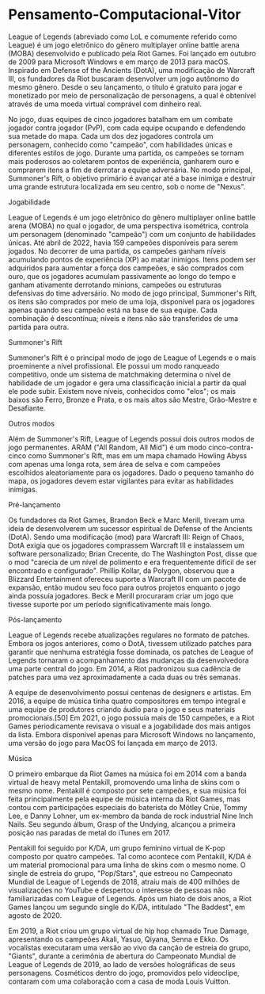 # Pensamento-Computacional-Vitor
<!DOCTYPE html>
<html lang="pt-br">
<head>
    <meta charset="UTF-8">
    <meta http-equiv="X-UA-Compatible" content="IE=edge">
    <meta name="viewport" content="width=device-width, initial-scale=1.0">
    <title>League of Legends</title>
</head>
<body>
 League of Legends (abreviado como LoL e comumente referido como League) é um jogo eletrônico do gênero multiplayer online battle arena (MOBA) desenvolvido e publicado pela Riot Games. Foi lançado em outubro de 2009 para Microsoft Windows e em março de 2013 para macOS. Inspirado em Defense of the Ancients (DotA), uma modificação de Warcraft III, os fundadores da Riot buscaram desenvolver um jogo autônomo do mesmo gênero. Desde o seu lançamento, o título é gratuito para jogar e monetizado por meio de personalização de personagens, a qual é obtenível através de uma moeda virtual comprável com dinheiro real.
 
 No jogo, duas equipes de cinco jogadores batalham em um combate jogador contra jogador (PvP), com cada equipe ocupando e defendendo sua metade do mapa. Cada um dos dez jogadores controla um personagem, conhecido como "campeão", com habilidades únicas e diferentes estilos de jogo. Durante uma partida, os campeões se tornam mais poderosos ao coletarem pontos de experiência, ganharem ouro e comprarem itens a fim de derrotar a equipe adversária. No modo principal, Summoner's Rift, o objetivo primário é avançar até a base inimiga e destruir uma grande estrutura localizada em seu centro, sob o nome de "Nexus".
 
  Jogabilidade
  
  League of Legends é um jogo eletrônico do gênero multiplayer online battle arena (MOBA) no qual o jogador, de uma perspectiva isométrica, controla um personagem (denominado "campeão") com um conjunto de habilidades únicas. Até abril de 2022, havia 159 campeões disponíveis para serem jogados. No decorrer de uma partida, os campeões ganham níveis acumulando pontos de experiência (XP) ao matar inimigos. Itens podem ser adquiridos para aumentar a força dos campeões, e são comprados com ouro, que os jogadores acumulam passivamente ao longo do tempo e ganham ativamente derrotando minions, campeões ou estruturas defensivas do time adversário. No modo de jogo principal, Summoner's Rift, os itens são comprados por meio de uma loja, disponível para os jogadores apenas quando seu campeão está na base de sua equipe. Cada combinação é descontínua; níveis e itens não são transferidos de uma partida para outra.
  
  Summoner's Rift
  
  Summoner's Rift é o principal modo de jogo de League of Legends e o mais proeminente a nível profissional. Ele possui um modo ranqueado competitivo, onde um sistema de matchmaking determina o nível de habilidade de um jogador e gera uma classificação inicial a partir da qual ele pode subir. Existem nove níveis, conhecidos como "elos"; os mais baixos são Ferro, Bronze e Prata, e os mais altos são Mestre, Grão-Mestre e Desafiante.
  
   Outros modos
 
Além de Summoner's Rift, League of Legends possui dois outros modos de jogo permanentes. ARAM ("All Random, All Mid") é um modo cinco-contra-cinco como Summoner's Rift, mas em um mapa chamado Howling Abyss com apenas uma longa rota, sem área de selva e com campeões escolhidos aleatoriamente para os jogadores. Dado o pequeno tamanho do mapa, os jogadores devem estar vigilantes para evitar as habilidades inimigas.

   Pré-lançamento
   
   Os fundadores da Riot Games, Brandon Beck e Marc Merill, tiveram uma ideia de desenvolverem um sucessor espiritual de Defense of the Ancients (DotA). Sendo uma modificação (mod) para Warcraft III: Reign of Chaos, DotA exigia que os jogadores comprassem Warcraft III e instalassem um software personalizado; Brian Crecente, do The Washington Post, disse que o mod "carecia de um nível de polimento e era frequentemente difícil de ser encontrado e configurado". Phillip Kollar, da Polygon, observou que a Blizzard Entertainment ofereceu suporte a Warcraft III com um pacote de expansão, então mudou seu foco para outros projetos enquanto o jogo ainda possuía jogadores. Beck e Merill procuraram criar um jogo que tivesse suporte por um período significativamente mais longo.

Pós-lançamento

League of Legends recebe atualizações regulares no formato de patches. Embora os jogos anteriores, como o DotA, tivessem utilizado patches para garantir que nenhuma estratégia fosse dominada, os patches de League of Legends tornaram o acompanhamento das mudanças da desenvolvedora uma parte central do jogo. Em 2014, a Riot padronizou sua cadência de patches para uma vez aproximadamente a cada duas ou três semanas.

A equipe de desenvolvimento possui centenas de designers e artistas. Em 2016, a equipe de música tinha quatro compositores em tempo integral e uma equipe de produtores criando áudio para o jogo e seus materiais promocionais.[50] Em 2021, o jogo possuía mais de 150 campeões, e a Riot Games periodicamente revisava o visual e a jogabilidade dos mais antigos da lista. Embora disponível apenas para Microsoft Windows no lançamento, uma versão do jogo para MacOS foi lançada em março de 2013.

Música

O primeiro embarque da Riot Games na música foi em 2014 com a banda virtual de heavy metal Pentakill, promovendo uma linha de skins com o mesmo nome. Pentakill é composto por sete campeões, e sua música foi feita principalmente pela equipe de música interna da Riot Games, mas contou com participações especiais do baterista do Mötley Crüe, Tommy Lee, e Danny Lohner, um ex-membro da banda de rock industrial Nine Inch Nails. Seu segundo álbum, Grasp of the Undying, alcançou a primeira posição nas paradas de metal do iTunes em 2017.

Pentakill foi seguido por K/DA, um grupo feminino virtual de K-pop composto por quatro campeões. Tal como acontece com Pentakill, K/DA é um material promocional para uma linha de skins com o mesmo nome. O single de estreia do grupo, "Pop/Stars", que estreou no Campeonato Mundial de League of Legends de 2018, atraiu mais de 400 milhões de visualizações no YouTube e despertou o interesse de pessoas não familiarizadas com League of Legends. Após um hiato de dois anos, a Riot Games lançou um segundo single do K/DA, intitulado "The Baddest", em agosto de 2020.

Em 2019, a Riot criou um grupo virtual de hip hop chamado True Damage, apresentando os campeões Akali, Yasuo, Qiyana, Senna e Ekko. Os vocalistas executaram uma versão ao vivo da canção de estreia do grupo, "Giants", durante a cerimônia de abertura do Campeonato Mundial de League of Legends de 2019, ao lado de versões holográficas de seus personagens. Cosméticos dentro do jogo, promovidos pelo videoclipe, contaram com uma colaboração com a casa de moda Louis Vuitton.


</body>
</html>
</html>
